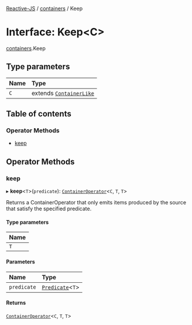 [Reactive-JS](../README.md) / [containers](../modules/containers.md) / Keep

# Interface: Keep<C\>

[containers](../modules/containers.md).Keep

## Type parameters

| Name | Type |
| :------ | :------ |
| `C` | extends [`ContainerLike`](containers.ContainerLike.md) |

## Table of contents

### Operator Methods

- [keep](containers.Keep.md#keep)

## Operator Methods

### keep

▸ **keep**<`T`\>(`predicate`): [`ContainerOperator`](../modules/containers.md#containeroperator)<`C`, `T`, `T`\>

Returns a ContainerOperator that only emits items produced by the
source that satisfy the specified predicate.

#### Type parameters

| Name |
| :------ |
| `T` |

#### Parameters

| Name | Type |
| :------ | :------ |
| `predicate` | [`Predicate`](../modules/functions.md#predicate)<`T`\> |

#### Returns

[`ContainerOperator`](../modules/containers.md#containeroperator)<`C`, `T`, `T`\>
